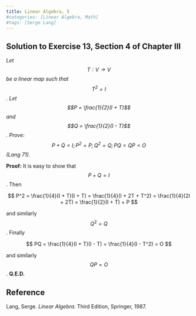 ```yaml
---
title: Linear Algebra, 5
#categories: [Linear Algebra, Math]
#tags: [Serge Lang]
---
```


## Solution to Exercise 13, Section 4 of Chapter III

*Let $$T: V \to V$$ be a linear map such that $$T^2 = I$$. Let $$P = \frac{1}{2}(I + T)$$ and $$Q = \frac{1}{2}(I - T)$$. Prove: $$P + Q = I; P^2 = P; Q^2 = Q; PQ = QP = O$$ (Lang 71).*

**Proof:** It is easy to show that $$P + Q = I$$. Then

$$
P^2 = \frac{1}{4}(I + T)(I + T) = \frac{1}{4}(I + 2T + T^2) = \frac{1}{4}(2I + 2T) = \frac{1}{2}(I + T) = P
$$

and similarly $$Q^2 = Q$$. Finally 

$$
PQ = \frac{1}{4}(I + T)(I - T) = \frac{1}{4}(I - T^2) = O
$$

and similarly $$QP = O$$. **Q.E.D.**

## Reference

Lang, Serge. *Linear Algebra*. Third Edition, Springer, 1987.
